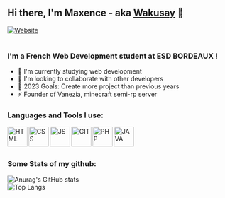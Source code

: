 [website]: https://mdorizon.fr 

## Hi there, I'm Maxence - aka [Wakusay][website] 👋 

[![Website](https://img.shields.io/website?label=mdorizon.fr&style=for-the-badge&url=https%3A%2F%2Fmdorizon.fr)](https://mdorizon.fr)  
<br>

### I'm a French Web Development student at ESD BORDEAUX !

- 🌱 I'm currently studying web development
- 👯 I'm looking to collaborate with other developers
- 🥅 2023 Goals: Create more project than previous years
- ⚡ Founder of Vanezia, minecraft semi-rp server

### Languages and Tools I use:

<img align="left" alt="HTML" width="45px" src="https://github.com/mdorizon/mdorizon/blob/main/imgs/html-5.png?raw=true" />
<img align="left" alt="CSS" width="45px" src="https://github.com/mdorizon/mdorizon/blob/main/imgs/css-3.png?raw=true" />
<img align="left" alt="JS" width="45px" src="https://github.com/mdorizon/mdorizon/blob/main/imgs/js.png?raw=true" />
<img align="left" alt="GIT" width="45px" src="https://github.com/mdorizon/mdorizon/blob/main/imgs/git.png?raw=true" />
<img align="left" alt="PHP" width="45px" src="https://github.com/mdorizon/mdorizon/blob/main/imgs/php.png?raw=true" />
<img align="left" alt="JAVA" width="45px" src="https://github.com/mdorizon/mdorizon/blob/main/imgs/java.png?raw=true" />
  
<br><br><br>

### Some Stats of my github:


![Anurag's GitHub stats](https://github-readme-stats.vercel.app/api?username=mdorizon&show_icons=true&theme=radical&count_private=true)
<br>
![Top Langs](https://github-readme-stats.vercel.app/api/top-langs/?username=mdorizon&layout=compact&theme=radical&count_private=true)
